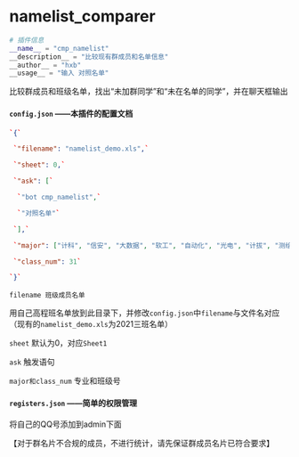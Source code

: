 # namelist_comparer

```python
# 插件信息
__name__ = "cmp_namelist"
__description__ = "比较现有群成员和名单信息"
__author__ = "hxb"
__usage__ = "输入 对照名单"
```

比较群成员和班级名单，找出“未加群同学”和“未在名单的同学”，并在聊天框输出



#### `config.json` ——本插件的配置文档

```json
`{`

 `"filename": "namelist_demo.xls",`

 `"sheet": 0,`

 `"ask": [`

  `"bot cmp_namelist",`

  `"对照名单"`

 `],`

 `"major": ["计科", "信安", "大数据", "软工", "自动化", "光电", "计拔", "测绘", "微电子", "通信"],`

 `"class_num": 31`

`}`
```

`filename 班级成员名单`

用自己高程班名单放到此目录下，并修改`config.json`中`filename`与文件名对应（现有的`namelist_demo.xls`为2021三班名单）

`sheet` 默认为0，对应`Sheet1`

`ask` 触发语句

`major和class_num` 专业和班级号



#### `registers.json` ——简单的权限管理

将自己的QQ号添加到admin下面





【对于群名片不合规的成员，不进行统计，请先保证群成员名片已符合要求】











